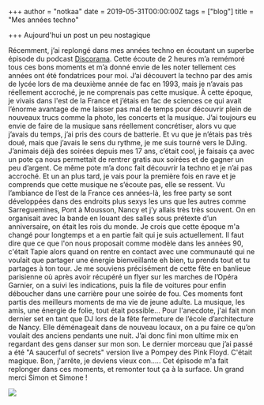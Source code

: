 +++
author = "notkaa"
date = 2019-05-31T00:00:00Z
tags = ["blog"]
title = "Mes années techno"

+++
Aujourd'hui un post un peu nostagique

Récemment, j’ai replongé dans mes années techno en écoutant un superbe épisode du podcast [Discorama](https://podcloud.fr/podcast/discorama/episode/discorama-numero-29-la-techno-vol-1-feat-rheyi). Cette écoute de 2 heures m’a remémoré tous ces bons moments et m’a donné envie de les noter tellement ces années ont été fondatrices pour moi.
J’ai découvert la techno par des amis de lycée lors de ma deuxième année de fac en 1993, mais je n’avais pas réellement accroché, je ne comprenais pas cette musique. À cette époque, je vivais dans l'est de la France et j’étais en fac de sciences ce qui avait l’énorme avantage de me laisser pas mal de temps pour découvrir plein de nouveaux trucs comme la photo, les concerts et la musique. J’ai toujours eu envie de faire de la musique sans réellement concrétiser, alors vu que j’avais du temps, j’ai pris des cours de batterie. Et vu que je n’étais pas très doué, mais que j’avais le sens du rythme, je me suis tourné vers le DJing. J’animais déjà des soirées depuis mes 17 ans, c’était cool, je faisais ça avec un pote ça nous permettait de rentrer gratis aux soirées et de gagner un peu d’argent. Ce même pote m’a donc fait découvrir la techno et je n’ai pas accroché. Et un an plus tard, je vais pour la première fois en rave et je comprends que cette musique ne s’écoute pas, elle se ressent. Vu l’ambiance de l’est de la France ces années-là, les free party se sont développées dans des endroits plus sexys les uns que les autres comme Sarreguemines, Pont à Mousson, Nancy et j’y allais très très souvent. On en organisait avec la bande en louant des salles sous prétexte d’un anniversaire, on était les rois du monde. Je crois que cette époque m'a changé pour longtemps et a en partie fait qui je suis actuellement. Il faut dire que ce que l'on nous proposait comme modèle dans les années 90, c'était Tapie alors quand on rentre en contact avec une communauté qui ne voulait que partager une énergie bienveillante eh bien, tu prends tout et tu partages à ton tour. Je me souviens précisément de cette fête en banlieue parisienne où après avoir récupéré un flyer sur les marches de l’Opéra Garnier, on a suivi les indications, puis la file de voitures pour enfin déboucher dans une carrière pour une soirée de fou.
Ces moments font partis des meilleurs moments de ma vie de jeune adulte. La musique, les amis, une énergie de folie, tout était possible…
Pour l'anecdote, j'ai fait mon dernier set en tant que DJ lors de la fête fermeture de l’école d’architecture de Nancy. Elle déménageait dans de nouveau locaux, on a pu faire ce qu’on voulait des anciens pendants une nuit. J’ai donc fini mon ultime mix en regardant des gens danser sur mon son. Le dernier morceau que j’ai passé a été "A saucerful of secrets" version live a Pompey des Pink Floyd. C'était magique.
Bon, j'arrête, je deviens vieux con.....
Cet épisode m'a fait replonger dans ces moments, et remonter tout ça à la surface. Un grand merci Simon et Simone !

![](/uploads/2021-07-22-img_3048__1559289754_5-51-187-248.jpg)
